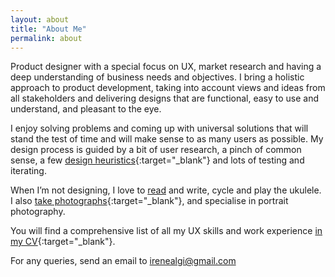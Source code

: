 ```yaml
---
layout: about
title: "About Me"
permalink: about
---
```


Product designer with a special focus on UX, market research and having a deep understanding of business needs and objectives. I bring a holistic approach to product development, taking into account views and ideas from all stakeholders and delivering designs that are functional, easy to use and understand, and pleasant to the eye.

I enjoy solving problems and coming up with universal solutions that will stand the test of time and will make sense to as many users as possible. My design process is guided by a bit of user research, a pinch of common sense, a few [design heuristics](https://www.nngroup.com/articles/ten-usability-heuristics/){:target="_blank"} and lots of testing and iterating.

When I’m not designing, I love to [read](reading-list) and write, cycle and play the ukulele. I also [take photographs](https://ireneshoots.tumblr.com/){:target="_blank"}, and specialise in portrait photography.

You will find a comprehensive list of all my UX skills and work experience [in my CV](irene-alegre-cv.pdf){:target="_blank"}.

For any queries, send an email to <irenealgi@gmail.com>
